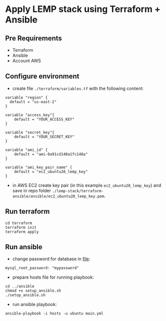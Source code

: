 # Apply LEMP stack using Terraform + Ansible

## Pre Requirements
- Terraform
- Ansible
- Account AWS
  
## Configure environment
- create file `./terraform/variables.tf` with the following content:
```
variable "region" {
  default = "us-east-2"
}

variable "access_key"{
    default = "YOUR_ACCESS_KEY"
}

variable "secret_key"{
    default = "YOUR_SECRET_KEY"
}

variable "ami_id" {
    default = "ami-0a91cd140a1fc148a"
}

variable "ami_key_pair_name" {
    default = "ec2_ubuntu20_lemp_key"
}
```
- in AWS EC2 create key pair (in this example `ec2_ubuntu20_lemp_key`) and save in repo folder `./lemp-stack/terraform-ansible/ansible/ec2_ubuntu20_lemp_key.pem`.

## Run terraform
```
cd terraform
terraform init
terraform apply
```

## Run ansible
- change password for database in [file](https://github.com/Vetal-V/lemp-stack/blob/main/terraform-ansible/ansible/roles/mysql/defaults/main.yml):
```
mysql_root_password: "mypassword"
```

- prepare hosts file for running playbook:
```
cd ../ansible
chmod +x setup_ansible.sh
./setup_ansible.sh
```

- run ansible playbook:
```
ansible-playbook -i hosts -u ubuntu main.yml
```